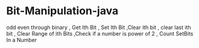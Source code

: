 # Bit-Manipulation-java
odd even through binary , Get Ith Bit , Set Ith Bit ,Clear ith bit , clear last ith bit , Clear Range of ith Bits ,Check if a number is power of 2 , Count SetBits In a Number
